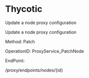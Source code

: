 #     Thycotic


Update a node proxy configuration

Update a node proxy configuration

Method: Patch

OperationID: ProxyService_PatchNode

EndPoint:

/proxy/endpoints/nodes/{id}
